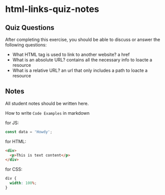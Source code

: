 # html-links-quiz-notes

## Quiz Questions

After completing this exercise, you should be able to discuss or answer the following questions:

- What HTML tag is used to link to another website?
  a href
- What is an absolute URL?
  contains all the necessary info to loacte a resource
- What is a relative URL?
  an url that only includes a path to loacte a resource

## Notes

All student notes should be written here.

How to write `Code Examples` in markdown

for JS:

```javascript
const data = 'Howdy';
```

for HTML:

```html
<div>
  <p>This is text content</p>
</div>
```

for CSS:

```css
div {
  width: 100%;
}
```
